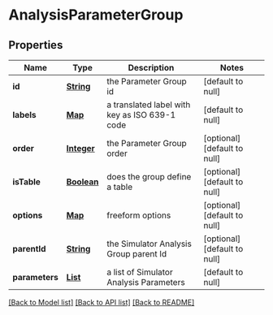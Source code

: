 # AnalysisParameterGroup
## Properties

Name | Type | Description | Notes
------------ | ------------- | ------------- | -------------
**id** | [**String**](string.md) | the Parameter Group id | [default to null]
**labels** | [**Map**](object.md) | a translated label with key as ISO 639-1 code | [default to null]
**order** | [**Integer**](integer.md) | the Parameter Group order | [optional] [default to null]
**isTable** | [**Boolean**](boolean.md) | does the group define a table | [optional] [default to null]
**options** | [**Map**](object.md) | freeform options | [optional] [default to null]
**parentId** | [**String**](string.md) | the Simulator Analysis Group parent Id | [optional] [default to null]
**parameters** | [**List**](AnalysisParameter.md) | a list of Simulator Analysis Parameters | [default to null]

[[Back to Model list]](../README.md#documentation-for-models) [[Back to API list]](../README.md#documentation-for-api-endpoints) [[Back to README]](../README.md)

